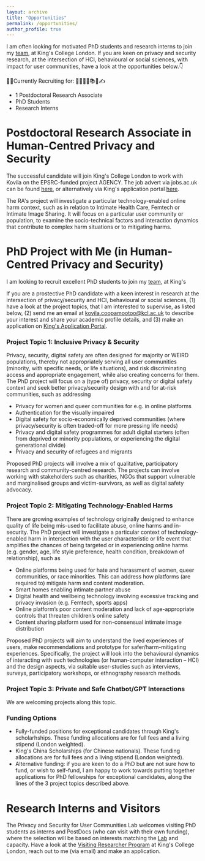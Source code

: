 ```yaml
---
layout: archive
title: "Opportunities"
permalink: /opportunities/
author_profile: true
---
```


I am often looking for motivated PhD students and research interns to join my [team](https://kovilacoops.github.io/lab/), at King's College London. 
If you are keen on privacy and security research, at the intersection of HCI, behavioural or social sciences, with impact for user communities, have a look at the opportunities below.👇

📢🔔Currently Recruiting for: 👩‍🎓🧑‍🎓📚💼✍️
  * 1 Postdoctoral Research Associate
  * PhD Students 
  * Research Interns

# Postdoctoral Research Associate in Human-Centred Privacy and Security 
The successful candidate will join King's College London to work with Kovila on the EPSRC-funded project AGENCY.
The job advert via jobs.ac.uk can be found [here](https://www.jobs.ac.uk/job/DDM311/post-doctoral-research-associate-in-human-centred-privacy-and-security-fte-flexible), or alternatively via King's application portal [here](https://www.kcl.ac.uk/jobs/076846-post-doctoral-research-associate-in-human-centred-privacy-and-security-fte-flexible).

The RA's project will investigate a particular technology-enabled online harm context, such as in relation to Intimate Health Care, Femtech or Intimate Image Sharing. It will focus on a particular user community or population, to examine the socio-technical factors and interaction dynamics that contribute to complex harm situations or to mitigating harms.


# PhD Project with Me (in Human-Centred Privacy and Security)
I am looking to recruit excellent PhD students to join my [team](https://kovilacoops.github.io/lab/), at King's

If you are a prostective PhD candidate with a keen interest in research at the intersection of privacy/security and HCI, behavioural or social sciences, (1) have a look at the project topics, that I am interested to supervise, as listed below, (2) send me an email at kovila.coopamootoo@kcl.ac.uk to describe your interest and share your academic profile details, and (3) make an application on [King's Application Portal](https://www.kcl.ac.uk/study/postgraduate-research/how-to-apply).

### Project Topic 1: Inclusive Privacy & Security
Privacy, security, digital safety are often designed for majority or WEIRD populations, thereby not appropriately serving all user communities (minority, with specific needs, or life situations), and risk discriminating access and appropriate engagement, while also creating concerns for them. The PhD project will focus on a (type of) privacy, security or digital safety context and seek better privacy/security design with and for at-risk communities, such as addressing
  * Privacy for women and queer communities for e.g. in online platforms
  * Authentication for the visually impaired 
  * Digital safety for socio-economically deprived communities (where privacy/security is often traded-off for more pressing life needs)
  * Privacy and digital safety programmes for adult digital starters (often from deprived or minority populations, or experiencing the digital generational divide)
  * Privacy and security of refugees and migrants 

Proposed PhD projects will involve a mix of qualitative, participatory research and community-centred research. The projects can involve working with stakeholders such as charities, NGOs that support vulnerable and marginalised groups and victim-survivors, as well as digital safety advocacy.

### Project Topic 2: Mitigating Technology-Enabled Harms
There are growing examples of technology originally designed to enhance quality of life being mis-used to facilitate abuse, online harms and in-security. The PhD project will investigate a particular context of technology-enabled harm in intersection with the user characteristic or life event that amplifies the chances of being targeted or in experiencing online harms (e.g. gender, age, life style preference, health condition, breakdown of relationship), such as 
  * Online platforms being used for hate and harassment of women, queer communities, or race minorities. This can address how platforms (are required to) mitigate harm and content moderation.
  *	Smart homes enabling intimate partner abuse
  *	Digital health and wellbeing technology involving excessive tracking and privacy invasion (e.g. Femtech, sports apps)
  *	Online platform’s poor content moderation and lack of age-appropriate controls that threaten children’s online safety
  *	Content sharing platform used for non-consensual intimate image distribution

Proposed PhD projects will aim to understand the lived experiences of users, make recommendations and prototype for safer/harm-mitigating experiences. Specifically, the project will look into the behavioural dynamics of interacting with such technologies (or human-computer interaction – HCI) and the design aspects, via suitable user-studies such as interviews, surveys, participatory workshops, or ethnography research methods.

### Project Topic 3: Private and Safe Chatbot/GPT Interactions
We are welcoming projects along this topic. 

### Funding Options
 * Fully-funded positions for exceptional candidates through King's scholarhships. These funding allocations are for full fees and a living stipend (London weighted).
 * King's China Scholarships (for Chinese nationals). These funding allocations are for full fees and a living stipend (London weighted).
 * Alternative funding: if you are keen to do a PhD but are not sure how to fund, or wish to self-fund, I am happy to work towards putting together applications for PhD fellowships for exceptional candidates, along the lines of the 3 project topics described above.

# Research Interns and Visitors
The Privacy and Security for User Communities Lab welcomes visiting PhD students as interns and PostDocs (who can visit with their own funding), where the selection will be based on interests matching the [Lab](https://kovilacoops.github.io/lab/) and capacity. 
Have a look at the [Visiting Researcher Program](https://www.kcl.ac.uk/study/visiting-research-students#:~:text=Eligibility,London%20is%20necessary%20and%20relevant) at King's College London, reach out to me (via email) and make an application.














